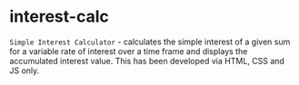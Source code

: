 # interest-calc
`Simple Interest Calculator` - calculates the simple interest of a given sum for a variable rate of interest over a time frame and displays the accumulated interest value. This has been developed via HTML, CSS and JS only.
